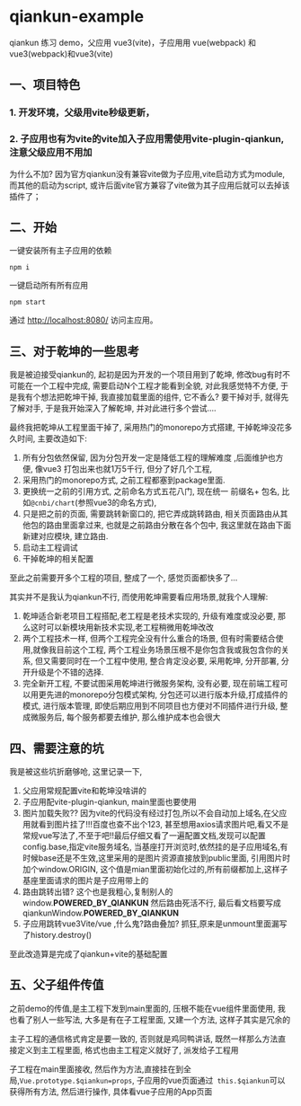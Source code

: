 # qiankun-example

qiankun 练习 demo，父应用 vue3(vite)，子应用用 vue(webpack) 和 vue3(webpack)和vue3(vite)

## 一、项目特色
### 1. 开发环境，父级用vite秒级更新，
### 2. 子应用也有为vite的vite加入子应用需使用vite-plugin-qiankun, 注意父级应用不用加
为什么不加?
因为官方qiankun没有兼容vite做为子应用,vite启动方式为module, 而其他的启动为script, 或许后面vite官方兼容了vite做为其子应用后就可以去掉该插件了；

## 二、开始
一键安装所有主子应用的依赖
```
npm i
```

一键启动所有所有应用
```
npm start
```
通过 [http://localhost:8080/](http://localhost:8080/) 访问主应用。

## 三、对于乾坤的一些思考

我是被迫接受qiankun的, 起初是因为开发的一个项目用到了乾坤,  修改bug有时不可能在一个工程中完成, 需要启动N个工程才能看到全貌, 对此我感觉特不方便, 于是我有个想法把乾坤干掉, 我直接加载里面的组件, 它不香么? 要干掉对手, 就得先了解对手, 于是我开始深入了解乾坤, 并对此进行多个尝试....

最终我把乾坤从工程里面干掉了, 采用热门的monorepo方式搭建, 干掉乾坤没花多久时间, 主要改造如下:
1. 所有分包依然保留, 因为分包开发一定是降低工程的理解难度 ,后面维护也方便,  像vue3 打包出来也就1万5千行, 但分了好几个工程,
2. 采用热门的monorepo方式, 之前工程都塞到package里面.
3. 更换统一之前的引用方式, 之前命名方式五花八门, 现在统一 前缀名+ 包名, 比如`@cnbi/chart`(参照vue3的命名方式),
4. 只是把之前的页面, 需要跳转新窗口的, 把它弄成跳转路由, 相关页面路由从其他包的路由里面拿过来, 也就是之前路由分散在各个包中, 我这里就在路由下面新建对应模块, 建立路由.
5. 启动主工程调试
6. 干掉乾坤的相关配置

至此之前需要开多个工程的项目, 整成了一个, 感觉页面都快多了...

其实并不是我认为qiankun不行, 而使用乾坤需要看应用场景,就我个人理解:
 1. 乾坤适合新老项目工程搭配,老工程是老技术实现的, 升级有难度或没必要, 那么这时可以新模块用新技术实现,老工程稍微用乾坤改改
 2. 两个工程技术一样, 但两个工程完全没有什么重合的场景, 但有时需要结合使用,就像我目前这个工程, 两个工程业务场景压根不是你包含我或我包含你的关系, 但又需要同时在一个工程中使用, 整合肯定没必要, 采用乾坤,  分开部署, 分开升级是个不错的选择.
 3. 完全新开工程, 不要试图采用乾坤进行微服务架构, 没有必要, 现在前端工程可以用更先进的monorepo分包模式架构, 分包还可以进行版本升级,打成插件的模式, 进行版本管理, 即使后期应用到不同项目也方便对不同插件进行升级, 整成微服务后, 每个服务都要去维护, 那么维护成本也会很大
## 四、需要注意的坑
我是被这些坑折磨够呛, 这里记录一下,
1.  父应用常规配置vite和乾坤没啥讲的
2. 子应用配vite-plugin-qiankun, main里面也要使用
3. 图片加载失败?? 因为vite的代码没有经过打包,所以不会自动加上域名,在父应用就看到图片挂了!!!百度也查不出个123, 甚至想用axios请求图片吧,看又不是常规vue写法了,不至于吧!!最后仔细又看了一遍配置文档,发现可以配置config.base,指定vite服务域名, 当基座打开浏览时,依然挂的是子应用域名,有时候base还是不生效,这里采用的是图片资源直接放到public里面, 引用图片时加个window.ORIGIN, 这个值是mian里面初始化过的,所有前缀都加上,这样子基座里面请求的图片是子应用带上的
4. 路由跳转出错? 这个也是我粗心,复制别人的 window.__POWERED_BY_QIANKUN__ 然后路由死活不行, 最后看文档要写成qiankunWindow.__POWERED_BY_QIANKUN__
5. 子应用跳转vue3Vite/vue ,什么鬼?路由叠加? 抓狂,原来是unmount里面漏写了history.destroy()

至此改造算是完成了qiankun+vite的基础配置


## 五、父子组件传值
之前demo的传值,是主工程下发到main里面的, 压根不能在vue组件里面使用, 我也看了别人一些写法, 大多是有在子工程里面, 又建一个方法, 这样子其实是冗余的

 主子工程的通信格式肯定是要一致的, 否则就是鸡同鸭讲话, 既然一样那么方法直接定义到主工程里面, 格式也由主工程定义就好了, 派发给子工程用

  子工程在main里面接收, 然后作为方法,直接挂在到全局,`Vue.prototype.$qiankun=props`,  子应用的vue页面通过` this.$qiankun`可以获得所有方法, 然后进行操作, 具体看vue子应用的App页面
